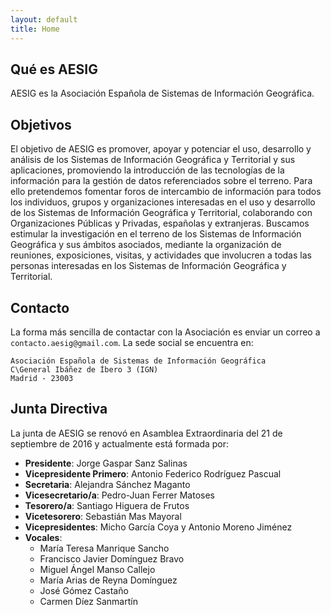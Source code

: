 ```yaml
---
layout: default
title: Home
---
```


## Qué es AESIG

AESIG es la Asociación Española de Sistemas de Información Geográfica. 

## Objetivos

El objetivo de AESIG es  promover, apoyar y potenciar el uso, desarrollo y análisis de los Sistemas de Información Geográfica y Territorial y sus aplicaciones, promoviendo la introducción de las tecnologías de la información para la gestión de datos referenciados sobre el terreno. Para ello pretendemos fomentar foros de intercambio de información para todos los individuos, grupos y organizaciones interesadas en el uso y desarrollo de los Sistemas de Información Geográfica y Territorial, colaborando con Organizaciones Públicas y Privadas, españolas y extranjeras. Buscamos estimular la investigación en el terreno de los Sistemas de Información Geográfica y sus ámbitos asociados, mediante la organización de reuniones, exposiciones, visitas, y actividades que involucren a todas las personas interesadas en los Sistemas de Información Geográfica y Territorial.

## Contacto

La forma más sencilla de contactar con la Asociación es enviar un correo a `contacto.aesig@gmail.com`. La sede social se encuentra en:

```
Asociación Española de Sistemas de Información Geográfica
C\General Ibáñez de Íbero 3 (IGN)
Madrid - 23003
```

## Junta Directiva

La junta de AESIG se renovó en Asamblea Extraordinaria del 21 de septiembre de 2016 y actualmente está formada por:

* **Presidente**: Jorge Gaspar Sanz Salinas
* **Vicepresidente Primero**: Antonio Federico Rodríguez Pascual
* **Secretaria**: Alejandra Sánchez Maganto
* **Vicesecretario/a**: Pedro-Juan Ferrer Matoses
* **Tesorero/a**: Santiago Higuera de Frutos
* **Vicetesorero**: Sebastián Mas Mayoral
* **Vicepresidentes**: Micho García Coya y Antonio Moreno Jiménez
* **Vocales**:
  * María Teresa Manrique Sancho
  * Francisco Javier Domínguez Bravo
  * Miguel Ángel Manso Callejo
  * María Arias de Reyna Domínguez
  * José Gómez Castaño
  * Carmen Díez Sanmartín
